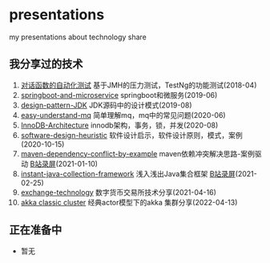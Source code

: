 # presentations
my  presentations about technology share

## 我分享过的技术
1. [对话函数的自动化测试](https://github.com/xiaozhiliaoo/animal-shark) 基于JMH的压力测试，TestNg的功能测试(2018-04)
2. [springboot-and-microservice](springboot-and-microservice.pptx) springboot和微服务(2019-06)
3. [design-pattern-JDK](design-pattern-JDK.pptx) JDK源码中的设计模式(2019-08)
4. [easy-understand-mq](easy-understand-mq.pptx) 简单理解mq，mq中的常见问题(2020-06)
5. [InnoDB-Architecture](InnoDB-Architecture.pptx) innodb架构，事务，锁，并发(2020-08)
6. [software-design-heuristic](software-design-heuristic.pptx) 软件设计启示，软件设计原则，模式，案例(2020-10-15)
7. [maven-dependency-conflict-by-example](maven-dependency-conflict-by-example.pptx) maven依赖冲突解决思路-案例驱动  [B站录屏](https://www.bilibili.com/video/BV1Uy4y127xE)(2021-01-10)
8. [instant-java-collection-framework](instant-jcf.pptx)  浅入浅出Java集合框架 [B站录屏](https://www.bilibili.com/video/BV18A411M7uM)(2021-02-25)
9. [exchange-technology](exchange-technology.pptx) 数字货币交易所技术分享(2021-04-16)
9. [akka classic cluster](akka-classic-cluster.pptx) 经典actor模型下的akka 集群分享(2022-04-13) 


## 正在准备中
- 暂无